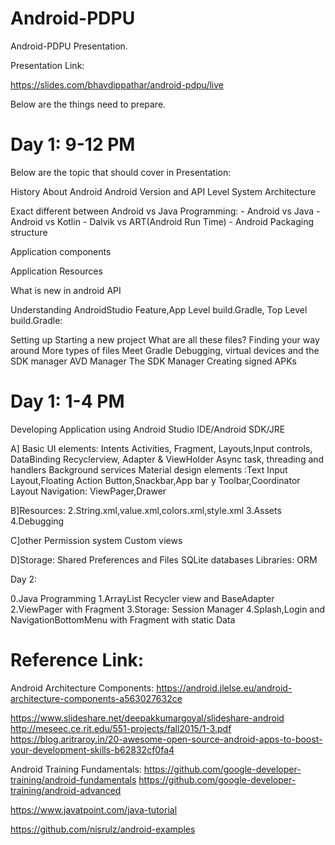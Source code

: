 # Android-PDPU
Android-PDPU Presentation.

Presentation Link:

https://slides.com/bhavdippathar/android-pdpu/live


Below are the things need to prepare.

# Day 1: 9-12 PM

Below are the topic that should cover in Presentation:

History About Android
Android Version and API Level
System Architecture

Exact different between Android vs Java Programming:
    - Android vs Java
    - Android vs Kotlin
    - Dalvik vs ART(Android Run Time)
    - Android Packaging structure

Application components

Application Resources

What is new in android API

Understanding AndroidStudio Feature,App Level build.Gradle, Top Level build.Gradle:

Setting up
Starting a new project
What are all these files?
Finding your way around
More types of files
Meet Gradle
Debugging, virtual devices and the SDK manager
AVD Manager
The SDK Manager
Creating signed APKs


# Day 1: 1-4 PM
Developing Application using Android Studio IDE/Android SDK/JRE

A]
Basic UI elements:
Intents
Activities,
Fragment,
Layouts,Input controls,
DataBinding
Recyclerview, Adapter & ViewHolder
Async task, threading and handlers
Background services
Material design elements :Text Input Layout,Floating Action Button,Snackbar,App bar y Toolbar,Coordinator Layout
Navigation: ViewPager,Drawer


B]Resources:
2.String.xml,value.xml,colors.xml,style.xml
3.Assets
4.Debugging

C]other
Permission system
Custom views


D]Storage:
Shared Preferences and Files
SQLite databases
Libraries: ORM



Day 2:

0.Java Programming
1.ArrayList Recycler view and BaseAdapter
2.ViewPager with Fragment
3.Storage: Session Manager
4.Splash,Login and NavigationBottomMenu with Fragment with static Data

# Reference Link:
Android Architecture Components:
https://android.jlelse.eu/android-architecture-components-a563027632ce


https://www.slideshare.net/deepakkumargoyal/slideshare-android
http://meseec.ce.rit.edu/551-projects/fall2015/1-3.pdf
https://blog.aritraroy.in/20-awesome-open-source-android-apps-to-boost-your-development-skills-b62832cf0fa4

Android Training Fundamentals:
https://github.com/google-developer-training/android-fundamentals
https://github.com/google-developer-training/android-advanced


https://www.javatpoint.com/java-tutorial

https://github.com/nisrulz/android-examples
